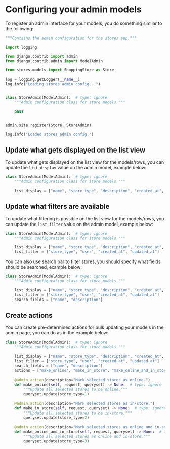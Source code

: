 # Configuring your admin models

To register an admin interface for your models, you do something similar to the following:

```python
"""Contains the admin configuration for the stores app."""

import logging

from django.contrib import admin
from django.contrib.admin import ModelAdmin

from stores.models import ShoppingStore as Store

log = logging.getLogger(__name__)
log.info("Loading stores admin config...")


class StoreAdmin(ModelAdmin):  # type: ignore
    """Admin configuration class for store models."""

    pass


admin.site.register(Store, StoreAdmin)

log.info("Loaded stores admin config.")
```

## Update what gets displayed on the list view

To update what gets displayed on the list view for the models/rows, you can update the `list_display` value on the admin model, example below:

```python
class StoreAdmin(ModelAdmin):  # type: ignore
    """Admin configuration class for store models."""

    list_display = ["name", "store_type", "description", "created_at", "updated_at", "user"]
```

## Update what filters are available

To update what filtering is possible on the list view for the models/rows, you can update the `list_filter` value on the admin model, example below:

```python
class StoreAdmin(ModelAdmin):  # type: ignore
    """Admin configuration class for store models."""

    list_display = ["name", "store_type", "description", "created_at", "updated_at", "user"]
    list_filter = ["store_type", "user", "created_at", "updated_at"]
```

You can also use search bar to filter stores, you should specify what fields should be searched, example below:

```python
class StoreAdmin(ModelAdmin):  # type: ignore
    """Admin configuration class for store models."""

    list_display = ["name", "store_type", "description", "created_at", "updated_at", "user"]
    list_filter = ["store_type", "user", "created_at", "updated_at"]
    search_fields = ["name", "description"]
```

## Create actions

You can create pre-determined actions for bulk updating your models in the admin page, you can do as in the example below:

```python
class StoreAdmin(ModelAdmin):  # type: ignore
    """Admin configuration class for store models."""
	
    list_display = ["name", "store_type", "description", "created_at", "updated_at", "user"]
    list_filter = ["store_type", "user", "created_at", "updated_at"]
    search_fields = ["name", "description"]
    actions = ["make_online", "make_in_store", "make_online_and_in_store"]
	
    @admin.action(description="Mark selected stores as online.")
    def make_online(self, request, queryset) -> None:  # type: ignore
        """Update all selected stores to be online."""
        queryset.update(store_type=1)
	
    @admin.action(description="Mark selected stores as in-store.")
    def make_in_store(self, request, queryset) -> None:  # type: ignore
        """Update all selected stores to be in-store."""
        queryset.update(store_type=2)
	
    @admin.action(description="Mark selected stores as online and in-store.")
    def make_online_and_in_store(self, request, queryset) -> None:  # type: ignore
        """Update all selected stores as online and in-store."""
        queryset.update(store_type=3)
```
